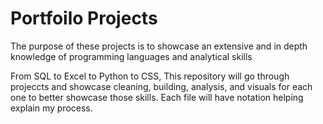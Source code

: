 # Portfoilo Projects

The purpose of these projects is to showcase an extensive and in depth knowledge of programming languages and analytical skills

From SQL to Excel to Python to CSS, This repository will go through projeccts and showcase cleaning, building, analysis, and visuals for each one to better showcase those skills. Each file will have notation helping explain my process. 
